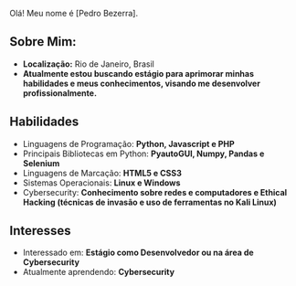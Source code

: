 
Olá! Meu nome é [Pedro Bezerra].

## Sobre Mim:
- **Localização:** Rio de Janeiro, Brasil
- **Atualmente estou buscando estágio para aprimorar minhas habilidades e meus conhecimentos, visando me desenvolver profissionalmente.**

## Habilidades

- Linguagens de Programação: **Python, Javascript e PHP**
- Principais Bibliotecas em Python: **PyautoGUI, Numpy, Pandas e Selenium**
- Linguagens de Marcação: **HTML5 e CSS3**
- Sistemas Operacionais: **Linux e Windows**
- Cybersecurity: **Conhecimento sobre redes e computadores e Ethical Hacking (técnicas de invasão e uso de ferramentas no Kali Linux)**

## Interesses

- Interessado em: **Estágio como Desenvolvedor ou na área de Cybersecurity**
- Atualmente aprendendo: **Cybersecurity**
